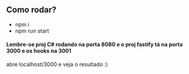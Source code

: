 ## Como rodar?

- npm i 
- npm run start 

#### Lembre-se proj C# rodando na porta 8080 e o proj fastify tá na porta 3000 e os hooks na 3001
abre localhost/3000 e veja o resultado :)

